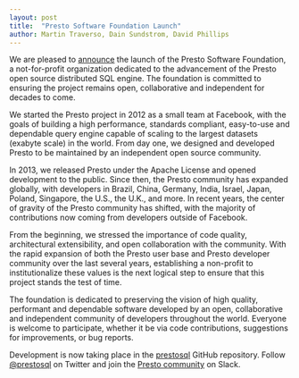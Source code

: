 ```yaml
---
layout: post
title:  "Presto Software Foundation Launch"
author: Martin Traverso, Dain Sundstrom, David Phillips
---
```


We are pleased to [announce](https://www.prweb.com/releases/prweb16070792.htm)
the launch of the Presto Software Foundation,
a not-for-profit organization dedicated to the advancement of the Presto
open source distributed SQL engine. The foundation is committed to ensuring
the project remains open, collaborative and independent for decades to come.

We started the Presto project in 2012 as a small team at Facebook,
with the goals of building a high performance, standards compliant, easy-to-use
and dependable query engine capable of scaling to the largest datasets
(exabyte scale) in the world. From day one, we designed and developed Presto
to be maintained by an independent open source community.

In 2013, we released Presto under the Apache License and opened development to the public.
Since then, the Presto community has expanded globally, with developers in
Brazil, China, Germany, India, Israel, Japan, Poland, Singapore, the U.S., the U.K.,
and more. In recent years, the center of gravity of the Presto community has shifted,
with the majority of contributions now coming from developers outside of Facebook. 

From the beginning, we stressed the importance of code quality, architectural
extensibility, and open collaboration with the community. With the rapid expansion
of both the Presto user base and Presto developer community over the last several
years, establishing a non-profit to institutionalize these values is the next
logical step to ensure that this project stands the test of time.

The foundation is dedicated to preserving the vision of high quality, performant
and dependable software developed by an open, collaborative and independent
community of developers throughout the world. Everyone is welcome to participate,
whether it be via code contributions, suggestions for improvements, or bug reports.

Development is now taking place in the
[prestosql](https://github.com/prestosql/presto) GitHub repository.
Follow [@prestosql](https://www.twitter.com/prestosql) on Twitter
and join the [Presto community](https://prestosql.io/community.html) on Slack.
